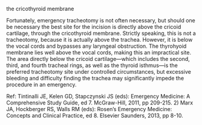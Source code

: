 the cricothyroid membrane

Fortunately, emergency tracheotomy is not often necessary, but should one be necessary the best site for the incision is directly above the cricoid cartilage, through the cricothyroid membrane. Strictly speaking, this is not a tracheotomy, because it is actually above the trachea. However, it is below the vocal cords and bypasses any laryngeal obstruction. The thyrohyoid membrane lies well above the vocal cords, making this an impractical site. The area directly below the cricoid cartilage—which includes the second, third, and fourth tracheal rings, as well as the thyroid isthmus—is the preferred tracheotomy site under controlled circumstances, but excessive bleeding and difficulty finding the trachea may significantly impede the procedure in an emergency.

Ref: Tintinalli JE, Kelen GD, Stapczynski JS (eds): Emergency Medicine: A Comprehensive Study Guide, ed 7. McGraw-Hill,
2011, pp 209-215. 2) Marx JA, Hockberger RS, Walls RM (eds): Rosen’s Emergency Medicine: Concepts and Clinical
Practice, ed 8. Elsevier Saunders, 2013, pp 8-10.